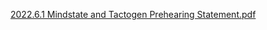 [2022.6.1 Mindstate and Tactogen Prehearing Statement.pdf](https://github.com/TactogenWhitePaper/TactogenWhitePaper.github.io/files/8856846/2022.6.1.Mindstate.and.Tactogen.Prehearing.Statement.pdf)
